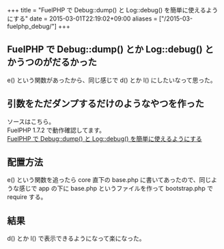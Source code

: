 +++
title = "FuelPHP で Debug::dump() と Log::debug() を簡単に使えるようにする"
date = 2015-03-01T22:19:02+09:00
aliases = ["/2015-03-fuelphp_debug/"]
+++

## FuelPHP で Debug::dump() とか Log::debug() とかうつのがだるかった

e() という関数があったから、同じ感じで d() とか l() にしたいなって思った。

## 引数をただダンプするだけのようなやつを作った

ソースはこちら。  
FuelPHP 1.7.2 で動作確認してます。  
[FuelPHP で Debug::dump() と Log::debug() を簡単に使えるようにする](https://gist.github.com/5000164/a933cb3f485c9a60a1a0)

## 配置方法

e() という関数を追ったら core 直下の base.php に書いてあったので、同じような感じで app の下に base.php というファイルを作って bootstrap.php で require する。

## 結果

d() とか l() で表示できるようになって楽になった。
